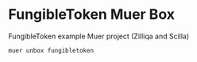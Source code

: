 # FungibleToken Muer Box

FungibleToken example Muer project (Zilliqa and Scilla)

```
muer unbox fungibletoken
```

